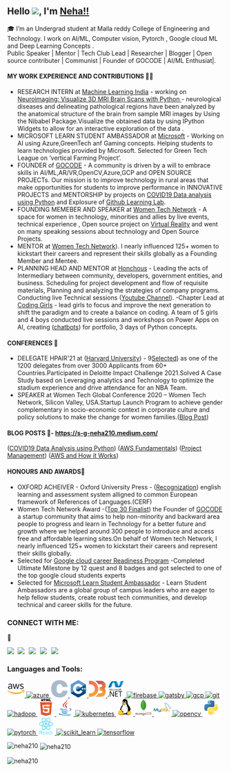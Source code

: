 ## Hello <img src="https://github.com/TheDudeThatCode/TheDudeThatCode/blob/master/Assets/Hi.gif" width="29px">, I'm [Neha!!](https://www.linkedin.com/in/neha-surya-gouni-105822171/) 

🎓 I’m an Undergrad student at Malla reddy College of Engineering and Technology. I work on AI/ML, Computer vision, Pytorch , Google cloud ML and Deep Learning Concepts . </br>
Public Speaker | Mentor | Tech Club Lead | Researcher | Blogger | Open source contributer | Communist | Founder of GOCODE | AI/ML Enthusiat|. </br>


#### MY WORK EXPERIENCE AND CONTRIBUTIONS 👨‍💻
- RESEARCH INTERN at [Machine Learning India](https://www.patreon.com/machinelearningindia) - working on [Neuroimaging: Visualize 3D MRI Brain Scans with Python ](https://github.com/neha210/visualize-3D-MRI-IMAGES) - neurological diseases and delineating pathological regions have been analyzed by the anatomical structure of the brain from sample MRI images by Using the Nibabel Package.Visualize the obtained data by using IPython Widgets to allow for an interactive exploration of the data .
- MICROSOFT LEARN STUDENT AMBASSADOR at [Microsoft](https://studentambassadors.microsoft.com/en-US) - Working on AI using Azure,GreenTech anf Gaming concepts. Helping students to learn technologies provided by Microsoft. Selected for Green Tech League on ‘vertical Farming Project’.
- FOUNDER of [GOCODE](https://www.youtube.com/channel/UCFtmxQzTmmnRqoCt8DDFfrQ) - A community is driven by a will to embrace skills in AI/ML,AR/VR,OpenCV,Azure,GCP and OPEN SOURCE PROJECTs. Our mission is to improve technology in rural areas that make opportunities for students to improve performance in INNOVATIVE PROJECTS and MENTORSHIP by projects on [COVID19 Data analysis using Python](https://github.com/neha210/Covid-19-analysis-using-python) and Explosure of [Github Learning Lab](https://github.com/neha210/github-slideshow).
- FOUNDING MEMEBER AND SPEAKER at [Women Tech Network](https://www.womentech.net/leaderboard/waWzeB6G91g?utm_source=sendinblue&utm_campaign=AMBSend-Profile-Link&utm_medium=email) - A space for women in technology, minorities and allies by live events, technical experience , Open source project on [Virtual Reality](https://github.com/womentechnetwork/virtual-reality-on-human) and went on many speaking sessions about technology and Open Source Projects.
- MENTOR at [Women Tech Network](https://www.womentech.net/women-tech-mentors?combine=Surya+Gouni)). I nearly influenced 125+ women to kickstart their careers and represent their skills globally as a Founding Member and Mentee. 
- PLANNING HEAD AND MENTOR at [Honchous](https://honchous.com/) - Leading the acts of Intermediary between community, developers, government entities, and business.
Scheduling for project development and flow of requisite materials, Planning and analyzing the strategies of company programs. Conducting live Technical sessions ([Youtube Channel](https://www.youtube.com/channel/UC9TNO9UV4xFL6V64DgsDVTw)).
-Chapter Lead at [Coding Girls](https://www.coding-girls.com/about-us#:~:text=Coding%20Girls%20is%20a%20gender,balance%20in%20the%20tech%20world.) -  lead girls to focus and improve the next generation to shift the paradigm and to create a balance on coding. A team of 5 girls and 4 boys conducted live sessions and workshops on Power Apps on AI, creating ([chatbots](https://github.com/neha210/Practical-Machine-Learning)) for portfolio, 3 days of Python concepts.

#### CONFERENCES 👯
- DELEGATE HPAIR'21 at ([Harvard University](https://hpair.org/harvard-conference-2021)) - 9[Selected](https://drive.google.com/file/d/1LPRo4j-2VJprHaR70YEani44QHhyTfiU/view?usp=sharing)) as one of the 1200 delegates from over 3000 Applicants from 60+ Countries.Participated in Deloitte Impact Challenge 2021.Solved A Case Study based on Leveraging analytics and Technology to optimize the stadium experience and drive attendance for an NBA Team.
- SPEAKER at Women Tech Global Conference 2020 – Women Tech Network, Silicon Valley, USA.Startup Launch Program to achieve gender complementary in socio-economic context in corporate culture and policy solutions to make the change for women families.([Blog Post](https://www.womentech.net/blog/5-minutes-womentech-influencer-neha-suryagouni))

#### BLOG POSTS 📝- https://s-g-neha210.medium.com/
([COVID19 Data Analysis using Python](https://s-g-neha210.medium.com/covid-19-data-analysis-using-python-fcd2f7bbb17b))
([AWS Fundamentals](https://s-g-neha210.medium.com/aws-ed3de7f4804a))
([Project Management](https://s-g-neha210.medium.com/overview-of-project-management-59597b31dafa))
([AWS and How it Works](https://s-g-neha210.medium.com/aws-and-how-does-it-work-64ed482f0a83))

#### HONOURS AND AWARDS🏅
- OXFORD ACHEIVER - Oxford University Press - ([Recognization](https://drive.google.com/file/d/1F5CXcqq5ZAPl8_2lZs_3COIXxtT-EnH_/view?usp=drivesdk)) english learning and assessment system alligned to common European framework of References of Languages.(CERF)
- Women Tech Network Award -([Top 30 Finalist](https://www.womentech.net/blog/womentech-network-ambassador-year-award-2020-finalists)) the Founder of [GOCODE](https://www.linkedin.com/company/gc23456) a startup community that aims to help non-minority and backward area people to progress and learn in Technology for a better future and growth where we helped around 300 people to introduce and access free and affordable learning sites.On behalf of Women tech Network, I nearly influenced 125+ women to kickstart their careers and represent their skills globally.
- Selected for [Google cloud career Readiness Program](https://edu.google.com/programs/career-readiness/?modal_active=none) -Completed Ultimate Milestone by 12 quest and 8 badges and got selected to one of the top google cloud students experts
- Selected for [Microsoft Learn Student Ambassador](https://studentambassadors.microsoft.com/certificate/94944792-bb3e-4b60-9814-3de35013fbc4) -  Learn Student Ambassadors are a global group of campus leaders who are eager to help fellow students, create robust tech communities, and develop technical and career skills for the future.





<h3 align="left">CONNECT WITH ME:</h3>🤝
<p align="left">
<a href="https://www.linkedin.com/in/neha-surya-gouni-105822171/">
  <img align="left" width="24px" src="https://cdn.jsdelivr.net/npm/simple-icons@v3/icons/linkedin.svg"  />
</a>
<a href="https://twitter.com/GouniNeha">
  <img align="left" width="26px" src="https://cdn.jsdelivr.net/npm/simple-icons@v3/icons/twitter.svg" />
</a>
<a href="mailto:s.g.neha210@gmail.com">
  <img align="left" width="26px" src="https://cdn.jsdelivr.net/npm/simple-icons@v3/icons/gmail.svg" />
</a>
<a href="https://www.youtube.com/channel/UCFtmxQzTmmnRqoCt8DDFfrQ">
  <img align="left" width="26px" src="https://cdn.jsdelivr.net/npm/simple-icons@v3/icons/youtube.svg" />
</a>
<a href="https://s-g-neha210.medium.com/">
  <img align="left" width="26px" src="https://cdn.jsdelivr.net/npm/simple-icons@v3/icons/medium.svg" />
</a>

<br />
</p>



<h3 align="left">Languages and Tools:</h3>
<p align="left"> <a href="https://aws.amazon.com" target="_blank"> <img src="https://raw.githubusercontent.com/devicons/devicon/master/icons/amazonwebservices/amazonwebservices-original-wordmark.svg" alt="aws" width="40" height="40"/> </a> <a href="https://azure.microsoft.com/en-in/" target="_blank">
<img src="https://www.vectorlogo.zone/logos/microsoft_azure/microsoft_azure-icon.svg" alt="azure" width="40" height="40"/> </a> <a href="https://www.cprogramming.com/" target="_blank"> <img src="https://raw.githubusercontent.com/devicons/devicon/master/icons/c/c-original.svg" alt="c" width="40" height="40"/> </a> <a href="https://www.w3schools.com/cpp/" target="_blank"> 
<img src="https://raw.githubusercontent.com/devicons/devicon/master/icons/cplusplus/cplusplus-original.svg" alt="cplusplus" width="40" height="40"/> </a> <a href="https://d3js.org/" target="_blank"> <img src="https://raw.githubusercontent.com/devicons/devicon/master/icons/d3js/d3js-original.svg" alt="d3js" width="40" height="40"/> </a> <a href="https://dotnet.microsoft.com/" target="_blank"> 
<img src="https://raw.githubusercontent.com/devicons/devicon/master/icons/dot-net/dot-net-original-wordmark.svg" alt="dotnet" width="40" height="40"/> </a> <a href="https://firebase.google.com/" target="_blank"> <img src="https://www.vectorlogo.zone/logos/firebase/firebase-icon.svg" alt="firebase" width="40" height="40"/> </a> <a href="https://www.gatsbyjs.com/" target="_blank"> <img src="https://www.vectorlogo.zone/logos/gatsbyjs/gatsbyjs-icon.svg" alt="gatsby" width="40" height="40"/> </a> <a href="https://cloud.google.com" target="_blank"> <img src="https://www.vectorlogo.zone/logos/google_cloud/google_cloud-icon.svg" alt="gcp" width="40" height="40"/> </a> <a href="https://git-scm.com/" target="_blank"> <img src="https://www.vectorlogo.zone/logos/git-scm/git-scm-icon.svg" alt="git" width="40" height="40"/> </a> <a href="https://hadoop.apache.org/" target="_blank"> <img src="https://www.vectorlogo.zone/logos/apache_hadoop/apache_hadoop-icon.svg" alt="hadoop" width="40" height="40"/> </a> <a href="https://www.w3.org/html/" target="_blank"> <img src="https://raw.githubusercontent.com/devicons/devicon/master/icons/html5/html5-original-wordmark.svg" alt="html5" width="40" height="40"/> </a> <a href="https://www.java.com" target="_blank"> <img src="https://raw.githubusercontent.com/devicons/devicon/master/icons/java/java-original.svg" alt="java" width="40" height="40"/> </a> <a href="https://kubernetes.io" target="_blank"> <img src="https://www.vectorlogo.zone/logos/kubernetes/kubernetes-icon.svg" alt="kubernetes" width="40" height="40"/> </a> <a href="https://www.linux.org/" target="_blank"> <img src="https://raw.githubusercontent.com/devicons/devicon/master/icons/linux/linux-original.svg" alt="linux" width="40" height="40"/> </a> <a href="https://www.mongodb.com/" target="_blank"> <img src="https://raw.githubusercontent.com/devicons/devicon/master/icons/mongodb/mongodb-original-wordmark.svg" alt="mongodb" width="40" height="40"/> </a> <a href="https://www.mysql.com/" target="_blank"> <img src="https://raw.githubusercontent.com/devicons/devicon/master/icons/mysql/mysql-original-wordmark.svg" alt="mysql" width="40" height="40"/> </a> <a href="https://opencv.org/" target="_blank"> <img src="https://www.vectorlogo.zone/logos/opencv/opencv-icon.svg" alt="opencv" width="40" height="40"/> </a> <a href="https://www.python.org" target="_blank"> <img src="https://raw.githubusercontent.com/devicons/devicon/master/icons/python/python-original.svg" alt="python" width="40" height="40"/> </a> <a href="https://pytorch.org/" target="_blank"> <img src="https://www.vectorlogo.zone/logos/pytorch/pytorch-icon.svg" alt="pytorch" width="40" height="40"/> </a> <a href="https://reactjs.org/" target="_blank"> <img src="https://raw.githubusercontent.com/devicons/devicon/master/icons/react/react-original-wordmark.svg" alt="react" width="40" height="40"/> </a> <a href="https://scikit-learn.org/" target="_blank"> <img src="https://upload.wikimedia.org/wikipedia/commons/0/05/Scikit_learn_logo_small.svg" alt="scikit_learn" width="40" height="40"/> </a> <a href="https://www.tensorflow.org" target="_blank"> <img src="https://www.vectorlogo.zone/logos/tensorflow/tensorflow-icon.svg" alt="tensorflow" width="40" height="40"/> </a> </p>

<p><img align="left" src="https://github-readme-stats.vercel.app/api/top-langs?username=neha210&show_icons=true&locale=en&layout=compact" alt="neha210" /></p>

<p>&nbsp;<img align="center" src="https://github-readme-stats.vercel.app/api?username=neha210&show_icons=true&locale=en" alt="neha210" /></p>

<p><img align="center" src="https://github-readme-streak-stats.herokuapp.com/?user=neha210&" alt="neha210" /></p>










